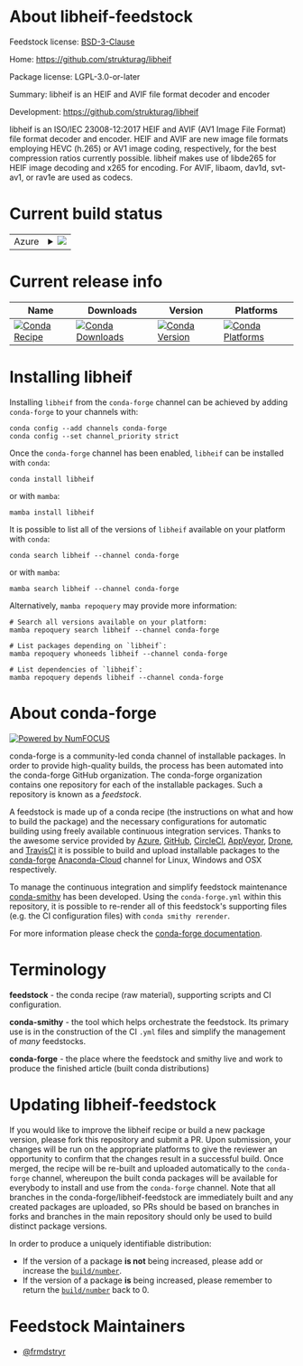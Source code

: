 About libheif-feedstock
=======================

Feedstock license: [BSD-3-Clause](https://github.com/conda-forge/libheif-feedstock/blob/main/LICENSE.txt)

Home: https://github.com/strukturag/libheif

Package license: LGPL-3.0-or-later

Summary: libheif is an HEIF and AVIF file format decoder and encoder

Development: https://github.com/strukturag/libheif

libheif is an ISO/IEC 23008-12:2017 HEIF and AVIF (AV1 Image File Format)
file format decoder and encoder. HEIF and AVIF are new image file formats
employing HEVC (h.265) or AV1 image coding, respectively, for the best
compression ratios currently possible. libheif makes use of libde265 for
HEIF image decoding and x265 for encoding. For AVIF, libaom, dav1d,
svt-av1, or rav1e are used as codecs.


Current build status
====================


<table>
    
  <tr>
    <td>Azure</td>
    <td>
      <details>
        <summary>
          <a href="https://dev.azure.com/conda-forge/feedstock-builds/_build/latest?definitionId=18728&branchName=main">
            <img src="https://dev.azure.com/conda-forge/feedstock-builds/_apis/build/status/libheif-feedstock?branchName=main">
          </a>
        </summary>
        <table>
          <thead><tr><th>Variant</th><th>Status</th></tr></thead>
          <tbody><tr>
              <td>linux_64_license_familygpl</td>
              <td>
                <a href="https://dev.azure.com/conda-forge/feedstock-builds/_build/latest?definitionId=18728&branchName=main">
                  <img src="https://dev.azure.com/conda-forge/feedstock-builds/_apis/build/status/libheif-feedstock?branchName=main&jobName=linux&configuration=linux%20linux_64_license_familygpl" alt="variant">
                </a>
              </td>
            </tr><tr>
              <td>linux_64_license_familylgpl</td>
              <td>
                <a href="https://dev.azure.com/conda-forge/feedstock-builds/_build/latest?definitionId=18728&branchName=main">
                  <img src="https://dev.azure.com/conda-forge/feedstock-builds/_apis/build/status/libheif-feedstock?branchName=main&jobName=linux&configuration=linux%20linux_64_license_familylgpl" alt="variant">
                </a>
              </td>
            </tr><tr>
              <td>linux_aarch64_license_familygpl</td>
              <td>
                <a href="https://dev.azure.com/conda-forge/feedstock-builds/_build/latest?definitionId=18728&branchName=main">
                  <img src="https://dev.azure.com/conda-forge/feedstock-builds/_apis/build/status/libheif-feedstock?branchName=main&jobName=linux&configuration=linux%20linux_aarch64_license_familygpl" alt="variant">
                </a>
              </td>
            </tr><tr>
              <td>linux_aarch64_license_familylgpl</td>
              <td>
                <a href="https://dev.azure.com/conda-forge/feedstock-builds/_build/latest?definitionId=18728&branchName=main">
                  <img src="https://dev.azure.com/conda-forge/feedstock-builds/_apis/build/status/libheif-feedstock?branchName=main&jobName=linux&configuration=linux%20linux_aarch64_license_familylgpl" alt="variant">
                </a>
              </td>
            </tr><tr>
              <td>linux_ppc64le_license_familygpl</td>
              <td>
                <a href="https://dev.azure.com/conda-forge/feedstock-builds/_build/latest?definitionId=18728&branchName=main">
                  <img src="https://dev.azure.com/conda-forge/feedstock-builds/_apis/build/status/libheif-feedstock?branchName=main&jobName=linux&configuration=linux%20linux_ppc64le_license_familygpl" alt="variant">
                </a>
              </td>
            </tr><tr>
              <td>linux_ppc64le_license_familylgpl</td>
              <td>
                <a href="https://dev.azure.com/conda-forge/feedstock-builds/_build/latest?definitionId=18728&branchName=main">
                  <img src="https://dev.azure.com/conda-forge/feedstock-builds/_apis/build/status/libheif-feedstock?branchName=main&jobName=linux&configuration=linux%20linux_ppc64le_license_familylgpl" alt="variant">
                </a>
              </td>
            </tr><tr>
              <td>osx_64_license_familygpl</td>
              <td>
                <a href="https://dev.azure.com/conda-forge/feedstock-builds/_build/latest?definitionId=18728&branchName=main">
                  <img src="https://dev.azure.com/conda-forge/feedstock-builds/_apis/build/status/libheif-feedstock?branchName=main&jobName=osx&configuration=osx%20osx_64_license_familygpl" alt="variant">
                </a>
              </td>
            </tr><tr>
              <td>osx_64_license_familylgpl</td>
              <td>
                <a href="https://dev.azure.com/conda-forge/feedstock-builds/_build/latest?definitionId=18728&branchName=main">
                  <img src="https://dev.azure.com/conda-forge/feedstock-builds/_apis/build/status/libheif-feedstock?branchName=main&jobName=osx&configuration=osx%20osx_64_license_familylgpl" alt="variant">
                </a>
              </td>
            </tr><tr>
              <td>osx_arm64_license_familygpl</td>
              <td>
                <a href="https://dev.azure.com/conda-forge/feedstock-builds/_build/latest?definitionId=18728&branchName=main">
                  <img src="https://dev.azure.com/conda-forge/feedstock-builds/_apis/build/status/libheif-feedstock?branchName=main&jobName=osx&configuration=osx%20osx_arm64_license_familygpl" alt="variant">
                </a>
              </td>
            </tr><tr>
              <td>osx_arm64_license_familylgpl</td>
              <td>
                <a href="https://dev.azure.com/conda-forge/feedstock-builds/_build/latest?definitionId=18728&branchName=main">
                  <img src="https://dev.azure.com/conda-forge/feedstock-builds/_apis/build/status/libheif-feedstock?branchName=main&jobName=osx&configuration=osx%20osx_arm64_license_familylgpl" alt="variant">
                </a>
              </td>
            </tr><tr>
              <td>win_64_license_familygpl</td>
              <td>
                <a href="https://dev.azure.com/conda-forge/feedstock-builds/_build/latest?definitionId=18728&branchName=main">
                  <img src="https://dev.azure.com/conda-forge/feedstock-builds/_apis/build/status/libheif-feedstock?branchName=main&jobName=win&configuration=win%20win_64_license_familygpl" alt="variant">
                </a>
              </td>
            </tr><tr>
              <td>win_64_license_familylgpl</td>
              <td>
                <a href="https://dev.azure.com/conda-forge/feedstock-builds/_build/latest?definitionId=18728&branchName=main">
                  <img src="https://dev.azure.com/conda-forge/feedstock-builds/_apis/build/status/libheif-feedstock?branchName=main&jobName=win&configuration=win%20win_64_license_familylgpl" alt="variant">
                </a>
              </td>
            </tr>
          </tbody>
        </table>
      </details>
    </td>
  </tr>
</table>

Current release info
====================

| Name | Downloads | Version | Platforms |
| --- | --- | --- | --- |
| [![Conda Recipe](https://img.shields.io/badge/recipe-libheif-green.svg)](https://anaconda.org/conda-forge/libheif) | [![Conda Downloads](https://img.shields.io/conda/dn/conda-forge/libheif.svg)](https://anaconda.org/conda-forge/libheif) | [![Conda Version](https://img.shields.io/conda/vn/conda-forge/libheif.svg)](https://anaconda.org/conda-forge/libheif) | [![Conda Platforms](https://img.shields.io/conda/pn/conda-forge/libheif.svg)](https://anaconda.org/conda-forge/libheif) |

Installing libheif
==================

Installing `libheif` from the `conda-forge` channel can be achieved by adding `conda-forge` to your channels with:

```
conda config --add channels conda-forge
conda config --set channel_priority strict
```

Once the `conda-forge` channel has been enabled, `libheif` can be installed with `conda`:

```
conda install libheif
```

or with `mamba`:

```
mamba install libheif
```

It is possible to list all of the versions of `libheif` available on your platform with `conda`:

```
conda search libheif --channel conda-forge
```

or with `mamba`:

```
mamba search libheif --channel conda-forge
```

Alternatively, `mamba repoquery` may provide more information:

```
# Search all versions available on your platform:
mamba repoquery search libheif --channel conda-forge

# List packages depending on `libheif`:
mamba repoquery whoneeds libheif --channel conda-forge

# List dependencies of `libheif`:
mamba repoquery depends libheif --channel conda-forge
```


About conda-forge
=================

[![Powered by
NumFOCUS](https://img.shields.io/badge/powered%20by-NumFOCUS-orange.svg?style=flat&colorA=E1523D&colorB=007D8A)](https://numfocus.org)

conda-forge is a community-led conda channel of installable packages.
In order to provide high-quality builds, the process has been automated into the
conda-forge GitHub organization. The conda-forge organization contains one repository
for each of the installable packages. Such a repository is known as a *feedstock*.

A feedstock is made up of a conda recipe (the instructions on what and how to build
the package) and the necessary configurations for automatic building using freely
available continuous integration services. Thanks to the awesome service provided by
[Azure](https://azure.microsoft.com/en-us/services/devops/), [GitHub](https://github.com/),
[CircleCI](https://circleci.com/), [AppVeyor](https://www.appveyor.com/),
[Drone](https://cloud.drone.io/welcome), and [TravisCI](https://travis-ci.com/)
it is possible to build and upload installable packages to the
[conda-forge](https://anaconda.org/conda-forge) [Anaconda-Cloud](https://anaconda.org/)
channel for Linux, Windows and OSX respectively.

To manage the continuous integration and simplify feedstock maintenance
[conda-smithy](https://github.com/conda-forge/conda-smithy) has been developed.
Using the ``conda-forge.yml`` within this repository, it is possible to re-render all of
this feedstock's supporting files (e.g. the CI configuration files) with ``conda smithy rerender``.

For more information please check the [conda-forge documentation](https://conda-forge.org/docs/).

Terminology
===========

**feedstock** - the conda recipe (raw material), supporting scripts and CI configuration.

**conda-smithy** - the tool which helps orchestrate the feedstock.
                   Its primary use is in the construction of the CI ``.yml`` files
                   and simplify the management of *many* feedstocks.

**conda-forge** - the place where the feedstock and smithy live and work to
                  produce the finished article (built conda distributions)


Updating libheif-feedstock
==========================

If you would like to improve the libheif recipe or build a new
package version, please fork this repository and submit a PR. Upon submission,
your changes will be run on the appropriate platforms to give the reviewer an
opportunity to confirm that the changes result in a successful build. Once
merged, the recipe will be re-built and uploaded automatically to the
`conda-forge` channel, whereupon the built conda packages will be available for
everybody to install and use from the `conda-forge` channel.
Note that all branches in the conda-forge/libheif-feedstock are
immediately built and any created packages are uploaded, so PRs should be based
on branches in forks and branches in the main repository should only be used to
build distinct package versions.

In order to produce a uniquely identifiable distribution:
 * If the version of a package **is not** being increased, please add or increase
   the [``build/number``](https://docs.conda.io/projects/conda-build/en/latest/resources/define-metadata.html#build-number-and-string).
 * If the version of a package **is** being increased, please remember to return
   the [``build/number``](https://docs.conda.io/projects/conda-build/en/latest/resources/define-metadata.html#build-number-and-string)
   back to 0.

Feedstock Maintainers
=====================

* [@frmdstryr](https://github.com/frmdstryr/)


